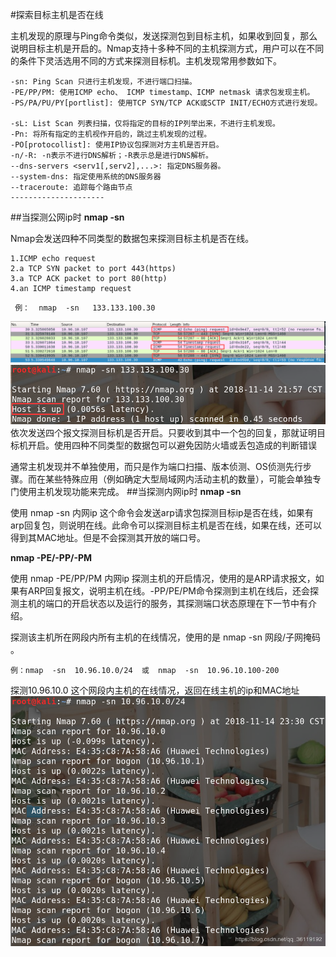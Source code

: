 #探索目标主机是否在线

主机发现的原理与Ping命令类似，发送探测包到目标主机，如果收到回复，那么说明目标主机是开启的。Nmap支持十多种不同的主机探测方式，用户可以在不同的条件下灵活选用不同的方式来探测目标机。主机发现常用参数如下。
```
-sn: Ping Scan 只进行主机发现，不进行端口扫描。
-PE/PP/PM: 使用ICMP echo、 ICMP timestamp、ICMP netmask 请求包发现主机。
-PS/PA/PU/PY[portlist]: 使用TCP SYN/TCP ACK或SCTP INIT/ECHO方式进行发现。 

-sL: List Scan 列表扫描，仅将指定的目标的IP列举出来，不进行主机发现。 
-Pn: 将所有指定的主机视作开启的，跳过主机发现的过程。
-PO[protocollist]: 使用IP协议包探测对方主机是否开启。  
-n/-R: -n表示不进行DNS解析；-R表示总是进行DNS解析。  
--dns-servers <serv1[,serv2],...>: 指定DNS服务器。   
--system-dns: 指定使用系统的DNS服务器   
--traceroute: 追踪每个路由节点 
--------------------- 
```
##当探测公网ip时
**nmap -sn**

Nmap会发送四种不同类型的数据包来探测目标主机是否在线。

    1.ICMP echo request
    2.a TCP SYN packet to port 443(https)
    3.a TCP ACK packet to port 80(http)
    4.an ICMP timestamp request

```
 例：  nmap  -sn   133.133.100.30  
 ```
 ![](/media/20180826161331759.png)
 ![](/media/20181114215751678.png)
 依次发送四个报文探测目标机是否开启。只要收到其中一个包的回复，那就证明目标机开启。使用四种不同类型的数据包可以避免因防火墙或丢包造成的判断错误

通常主机发现并不单独使用，而只是作为端口扫描、版本侦测、OS侦测先行步骤。而在某些特殊应用（例如确定大型局域网内活动主机的数量），可能会单独专门使用主机发现功能来完成。
##当探测内网ip时
**nmap -sn**

使用 nmap  -sn  内网ip   这个命令会发送arp请求包探测目标ip是否在线，如果有arp回复包，则说明在线。此命令可以探测目标主机是否在线，如果在线，还可以得到其MAC地址。但是不会探测其开放的端口号。

**nmap  -PE/-PP/-PM**

使用 nmap  -PE/PP/PM  内网ip 探测主机的开启情况，使用的是ARP请求报文，如果有ARP回复报文，说明主机在线。-PP/PE/PM命令探测到主机在线后，还会探测主机的端口的开启状态以及运行的服务，其探测端口状态原理在下一节中有介绍。

 探测该主机所在网段内所有主机的在线情况，使用的是  nmap  -sn   网段/子网掩码 。
 ```
例：nmap  -sn  10.96.10.0/24  或  nmap  -sn  10.96.10.100-200
```
探测10.96.10.0 这个网段内主机的在线情况，返回在线主机的ip和MAC地址
![](/media/20181114233227774.png)
